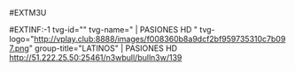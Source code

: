 #EXTM3U

#EXTINF:-1 tvg-id="" tvg-name=" | PASIONES HD " tvg-logo="http://vplay.club:8888/images/f008360b8a9dcf2bf959735310c7b097.png" group-title="LATINOS" | PASIONES HD
http://51.222.25.50:25461/n3wbull/bulln3w/139
